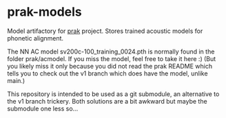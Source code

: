 # prak-models
Model artifactory for [prak](https://github.com/vaclavhanzl/prak) project. Stores trained acoustic models for phonetic alignment.

The NN AC model sv200c-100_training_0024.pth is normally found in the folder prak/acmodel. If you miss the model, feel free to
take it here :) (But you likely miss it only because you did not read the prak README which tells you to check out the v1 branch
which does have the model, unlike main.)

This repository is intended to be used as a git submodule, an alternative to the v1 branch trickery. Both solutions are a bit awkward
but maybe the submodule one less so...

